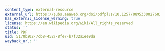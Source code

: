 ```yaml
---
content_type: external-resource
external_url: https://pubs.aeaweb.org/doi/pdfplus/10.1257/089533002760278767
has_external_license_warning: true
license: https://en.wikipedia.org/wiki/All_rights_reserved
status: ''
title: PDF
uid: 5170ba02-7cb8-452c-8fe7-b7f32a1ee9da
wayback_url: ''
---
```

